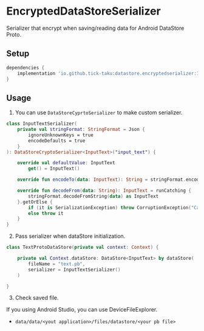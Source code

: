 # EncryptedDataStoreSerializer

Serializer that encrypt when saving/reading data for Android DataStore Proto.

## Setup

```groovy
dependencies {
    implementation 'io.github.tick-taku:datastore.encryptedserializer:1.0.0-alpha01'
}
```

## Usage

1. You can use `DataStoreCyprtoSerializer` to make custom serializer.

```kotlin
class InputTextSerializer(
    private val stringFormat: StringFormat = Json {
        ignoreUnknownKeys = true
        encodeDefaults = true
    }
): DataStoreCryptoSerializer<InputText>("input_text") {

    override val defaultValue: InputText
        get() = InputText()

    override fun encodeTo(data: InputText): String = stringFormat.encodeToString(data)

    override fun decodeFrom(data: String): InputText = runCatching {
        stringFormat.decodeFromString(data) as InputText
    }.getOrElse {
        if (it is SerializationException) throw CorruptionException("Cannot read proto.", it)
        else throw it
    }
}
```

2. Pass serializer when dataStore initialization.

```kotlin
class TextProtoDataStore(private val context: Context) {

    private val Context.dataStore: DataStore<InputText> by dataStore(
        fileName = "text.pb",
        serializer = InputTextSerializer()
    )

}
```

3. Check saved file.

If you using Android Studio, you can use DeviceFileExplorer.

- `data/data/<yout application>/files/datastore/<your pb file>`
